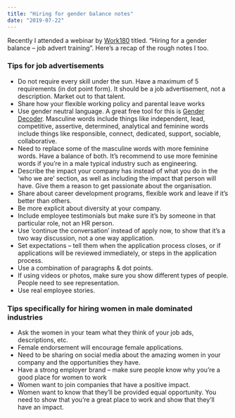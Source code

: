```yaml
---
title: "Hiring for gender balance notes"
date: "2019-07-22"
---
```


Recently I attended a webinar by [Work180](https://au.work180.co/) titled. “Hiring for a gender balance – job advert training”. Here’s a recap of the rough notes I too.

### Tips for job advertisements

- Do not require every skill under the sun. Have a maximum of 5 requirements (in dot point form). It should be a job advertisement, not a description. Market out to that talent.
- Share how your flexible working policy and parental leave works
- Use gender neutral language. A great free tool for this is [Gender Decoder](http://gender-decoder.katmatfield.com/). Masculine words include things like independent, lead, competitive, assertive, determined, analytical and feminine words include things like responsible, connect, dedicated, support, sociable, collaborative.
- Need to replace some of the masculine words with more feminine words. Have a balance of both. It’s recommend to use more feminine words if you’re in a male typical industry such as engineering.
- Describe the impact your company has instead of what you do in the ‘who we are’ section, as well as including the impact that person will have. Give them a reason to get passionate about the organisation.
- Share about career development programs, flexible work and leave if it’s better than others.
- Be more explicit about diversity at your company.
- Include employee testimonials but make sure it’s by someone in that particular role, not an HR person.
- Use ‘continue the conversation’ instead of apply now, to show that it’s a two way discussion, not a one way application.
- Set expectations – tell them when the application process closes, or if applications will be reviewed immediately, or steps in the application process.
- Use a combination of paragraphs & dot points.
- If using videos or photos, make sure you show different types of people. People need to see representation.
- Use real employee stories.

### Tips specifically for hiring women in male dominated industries

- Ask the women in your team what they think of your job ads, descriptions, etc.
- Female endorsement will encourage female applications.
- Need to be sharing on social media about the amazing women in your company and the opportunities they have.
- Have a strong employer brand – make sure people know why you’re a good place for women to work
- Women want to join companies that have a positive impact.
- Women want to know that they’ll be provided equal opportunity. You need to show that you’re a great place to work and show that they’ll have an impact.
